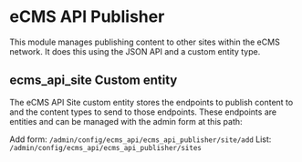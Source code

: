 # eCMS API Publisher

This module manages publishing content to other sites within the eCMS network.
It does this using the JSON API and a custom entity type.

## ecms_api_site Custom entity
The eCMS API Site custom entity stores the endpoints to publish content to and
the content types to send to those endpoints. These endpoints are entities and 
can be managed with the admin form at this path:

Add form: `/admin/config/ecms_api/ecms_api_publisher/site/add`
List: `/admin/config/ecms_api/ecms_api_publisher/sites`
